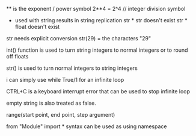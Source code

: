 ** is the exponent / power symbol  2**4 = 2^4
// integer division symbol
* used with string results in string replication 
str * str doesn't exist
str * float doesn't exist

str needs explicit conversion 
str(29) = the characters "29" 

int() function is used to turn string integers to normal integers or to round off floats

str() is used to turn normal integers to string integers

i can simply use while True/1 for an infinite loop

CTRL+C is a keyboard interrupt error that can be used to stop infinite loop 

empty string is also treated as false. 

range(start point, end point, step argument)

from "Module" import * syntax can be used as using namespace